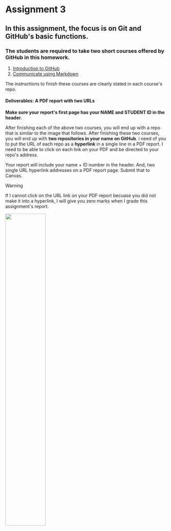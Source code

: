 # Assignment 3
## In this assignment, the focus is on Git and GitHub's basic functions.

### The students are required to take two short courses offered by GitHub in this homework.

1. [Introduction to GitHub](https://github.com/skills/introduction-to-github) 
2. [Communicate using Markdown](https://github.com/skills/communicate-using-markdown) 

The instructions to finish these courses are clearly stated in each course's repo. 

#### Deliverables: A PDF report with two URLs


**Make sure your report's first page has your NAME and STUDENT ID in the header.**

After finishing each of the above two courses, you will end up with a repo that is similar to the image that follows. 
After finishing these two courses, you will end up with **two repositories in your name on GitHub**.
i need of you to put the URL of each repo as a **hyperlink** in a single line in a PDF report. 
I need to be able to click on each link on your PDF and be directed to your repo's address. 

Your report will include your name + ID number in the header. And, two single URL hyperlink addresses on a PDF report page. Submit that to Canvas.

> [!WARNING]
> If I cannot click on the URL link on your PDF report becuase you did not make it into a hyperlink, I will give you zero marks when I grade this assignment's report.



<img width="50%" src="https://github.com/nina-mir/CSC317-assignments/blob/b505eb2bdfd9d734d6123ebd1ad4d56001c0c892/assignment-3/images/Screenshot%20from%202024-02-14%2023-21-02.png"></img>
